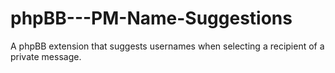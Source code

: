 # phpBB---PM-Name-Suggestions
A phpBB extension that suggests usernames when selecting a recipient of a private message.
